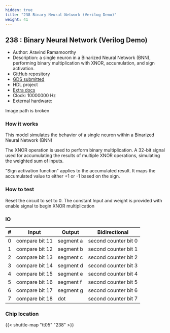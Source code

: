 ```yaml
---
hidden: true
title: "238 Binary Neural Network (Verilog Demo)"
weight: 41
---
```


## 238 : Binary Neural Network (Verilog Demo)

* Author: Aravind Ramamoorthy
* Description: a single neuron in a Binarized Neural Network (BNN), performing binary multiplication with XNOR, accumulation, and sign activation.
* [GitHub repository](https://github.com/aravindbe/tt05-BNN-demo)
* [GDS submitted](https://github.com/aravindbe/tt05-BNN-demo/actions/runs/6753374238)
* HDL project
* [Extra docs]()
* Clock: 10000000 Hz
* External hardware: 

Image path is broken

### How it works

This model simulates the behavior of a single neuron within a Binarized Neural Network (BNN)

The XNOR operation is used to perform binary multiplication.
A 32-bit signal used for accumulating the results of multiple XNOR operations, simulating the weighted sum of inputs.

"Sign activation function" applies to the accumulated result.
It maps the accumulated value to either +1 or -1 based on the sign.


### How to test

Reset the circuit to set to 0.
The constant Input and weight is provided with enable signal to begin XNOR multiplication


### IO

| # | Input        | Output       | Bidirectional      |
|---|--------------|--------------| -------------------|
| 0 | compare bit 11  | segment a | second counter bit 0 |
| 1 | compare bit 12  | segment b | second counter bit 1 |
| 2 | compare bit 13  | segment c | second counter bit 2 |
| 3 | compare bit 14  | segment d | second counter bit 3 |
| 4 | compare bit 15  | segment e | second counter bit 4 |
| 5 | compare bit 16  | segment f | second counter bit 5 |
| 6 | compare bit 17  | segment g | second counter bit 6 |
| 7 | compare bit 18  | dot | second counter bit 7 |

### Chip location

{{< shuttle-map "tt05" "238" >}}
